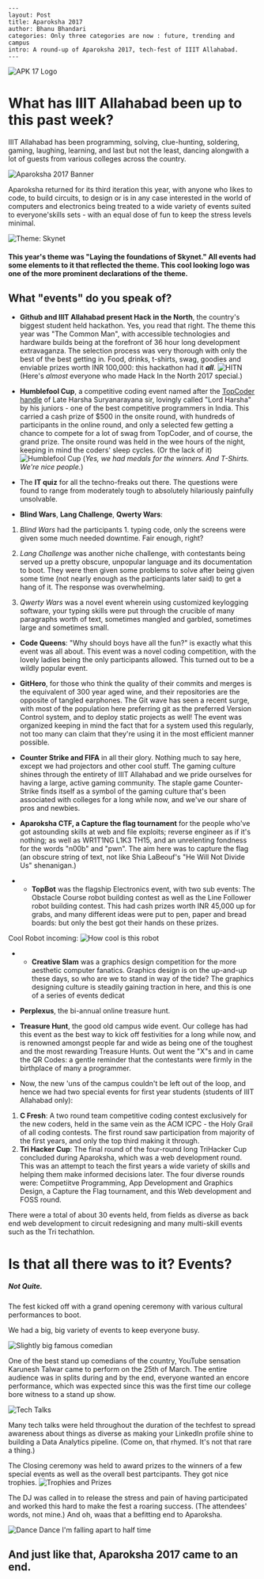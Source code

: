 	---
	layout: Post
	title: Aparoksha 2017
	author: Bhanu Bhandari
	categories: Only three categories are now : future, trending and campus
	intro: A round-up of Aparoksha 2017, tech-fest of IIIT Allahabad.
	---
    
 
 
![APK 17 Logo](https://scontent-sit4-1.xx.fbcdn.net/v/t1.0-9/17554394_399838323717359_2503658938478483130_n.jpg?oh=996768e9086c3c4231974b9b96b15971&oe=5964C521) 

# What has IIIT Allahabad been up to this past week?

IIIT Allahabad has been programming, solving, clue-hunting, soldering, gaming, laughing, learning, and last but not the least, dancing alongwith a lot of guests from various colleges across the country. 

![Aparoksha 2017 Banner](https://scontent.fdel1-2.fna.fbcdn.net/v/t1.0-9/16939137_1254363627946239_301544496404808595_n.jpg?oh=639de9686fbad0a2d568ecbeb7e7552a&oe=5959121D)

Aparoksha returned for its third iteration this year, with anyone who likes to code, to build circuits, to design  or is in any case interested in the world of computers and electronics being treated to a wide variety of events suited to everyone'skills  sets - with an equal dose of fun to keep the stress levels minimal.

![Theme: Skynet](https://scontent-sit4-1.xx.fbcdn.net/v/t1.0-9/17458246_399838953717296_1560409670839703533_n.jpg?oh=bac23cf2e52c48a4556a513507837825&oe=5956A8EC)
#### This year's theme was "Laying the foundations of Skynet." All events had some elements to it that reflected the theme. This cool looking logo was one of the more prominent declarations of the theme. 




## What "events" do you speak of?
*  **Github and IIIT Allahabad present Hack in the North**, the country's biggest student held hackathon. Yes, you read that right. The theme this year was "The Common Man", with accessible technologies and hardware builds being at the forefront of 36 hour long development extravaganza. The selection process was very thorough with only the best of the best getting in. Food, drinks, t-shirts, swag, goodies and enviable prizes worth INR 100,000: this hackathon had it ***all***. 
![HITN](https://scontent-sit4-1.xx.fbcdn.net/v/t1.0-9/17522880_399838923717299_6365669746816634182_n.jpg?oh=309de81aab37e1de420ec90f157d11b7&oe=596CB374)
(Here's *almost* everyone who made Hack In the North 2017 special.)

   
*  **Humblefool Cup**, a competitive coding event named after the [TopCoder handle](https://www.topcoder.com/members/humblefool/) of Late Harsha Suryanarayana sir, lovingly called "Lord Harsha" by his juniors - one of the best competitive programmers in India. This carried a cash prize of $500 in the onsite round, with hundreds of participants in the online round, and only a selected few getting a chance to compete for a lot of swag from TopCoder, and of course, the grand prize. The onsite round was held in the wee hours of the night, keeping in mind the coders' sleep cycles. (Or the lack of it)
![Humblefool Cup](https://scontent-sit4-1.xx.fbcdn.net/v/t1.0-9/17523367_399838833717308_6882044185022678422_n.jpg?oh=622c5799688e454e5651e0c7c666dab5&oe=594D379E)
(*Yes, we had medals for the winners. And T-Shirts. We're nice people.*)


* The **IT quiz** for all the techno-freaks out there. The questions were found to range from moderately tough to absolutely hilariously painfully unsolvable. 

* **Blind Wars**, **Lang Challenge**, **Qwerty Wars**: 
 1. *Blind Wars* had the participants 1. typing code, only the screens were given some much needed downtime. Fair enough, right? 

 2. *Lang Challenge* was another niche challenge, with contestants being served up a pretty obscure, unpopular language and its documentation to boot. They were then given some problems to solve after being given some time (not nearly enough as the participants later said) to get a hang of it. The response was overwhelming. 
 
3. *Qwerty Wars* was a novel event wherein using customized keylogging software, your typing skills were put through the crucible of many paragraphs worth of text, sometimes mangled and garbled, sometimes large and sometimes small.   
 
* **Code Queens**: "Why should boys have all the fun?" is exactly what this event was all about. This event was a novel coding competition, with the lovely ladies being the only participants allowed. This turned out to be a wildly popular event. 

* **GitHero**, for those who think the quality of their commits and merges is the equivalent of 300 year aged wine, and their repositories are the opposite of tangled earphones.
The Git wave has seen a recent surge, with most of the population here preferring git as the preferred Version Control system, and to deploy static projects as well! The event was organized keeping in mind the fact that for a system used this regularly, not too many can claim that they're using it in the most efficient manner possible. 

* **Counter Strike and FIFA** in all their glory. Nothing much to say here, except we had projectors and other cool stuff. The gaming culture shines through the entirety of IIIT Allahabad and we pride ourselves for having a large, active gaming community. The staple game Counter-Strike finds itself as a symbol of the gaming culture that's been associated with colleges for a long while now, and we've our share of pros and newbies. 


* **Aparoksha CTF, a Capture the flag tournament** for the people who've got astounding skills at web and file exploits; reverse engineer as if it's nothing; as well as WR1T1NG L1K3 TH15, and an unrelenting fondness for the words "n00b" and "pwn". The aim here was to capture the flag (an obscure string of text, not like Shia LaBeouf's "He Will Not Divide Us" shenanigan.) 


* * **TopBot** was the flagship Electronics event, with two sub events: The Obstacle Course robot building contest as well as the Line Follower robot building contest. This had cash prizes worth INR 45,000 up for grabs, and many different ideas were put to pen, paper and bread boards: but only the best got their hands on these prizes. 

Cool Robot incoming: 
![How cool is this robot](https://scontent-sit4-1.xx.fbcdn.net/v/t1.0-9/17498929_399838527050672_4426784627955326913_n.jpg?oh=a28d173bde8823a09c4f815044779377&oe=59570604)

* * **Creative Slam** was a graphics design competition for the more aesthetic computer fanatics. Graphics design is on the up-and-up these days, so who are we to stand in way of the tide? The graphics designing culture is steadily gaining traction in here, and this is one of a series of events dedicat
* **Perplexus**, the bi-annual online treasure hunt.
* **Treasure Hunt**, the good old campus wide event. Our college has had this event as the best way to kick off festivities for a long while now, and is renowned amongst people far and wide as being one of the toughest and the most rewarding Treasure Hunts. Out went the "X"s and in came the QR Codes: a gentle reminder that the contestants were firmly in the birthplace of many a programmer. 

* Now, the new 'uns of the campus couldn't be left out of the loop, and hence we had two special events for first year students (students of IIIT Allahabad only):
1. **C Fresh**: A two round team competitive coding contest exclusively for the new coders, held in the same vein as the ACM ICPC - the Holy Grail of all coding contests. The first round saw participation from majority of the first years, and only the top third making it through. 
2. **Tri Hacker Cup**: The final round of the four-round long TriHacker Cup concluded during Aparoksha, which was a web development round. This was an attempt to teach the first years a wide variety  of skills and helping them make informed decisions later. The four diverse rounds were: Competiitve Programming, App Development and Graphics Design,    a Capture the Flag tournament, and this Web development and FOSS round. 

There were a total of about 30 events held, from fields as diverse as back end web development  to circuit redesigning and many multi-skill events such as the Tri techathlon. 

# Is that all there was to it? Events?

##### Not Quite. 
The fest kicked off with a grand opening ceremony with various cultural performances to boot.  

We had a big, big variety of events to keep everyone busy.  


![Slightly big famous comedian](https://scontent-sit4-1.xx.fbcdn.net/v/t1.0-9/17522671_399838717050653_7096135555187037424_n.jpg?oh=a16316ebace0b38a0de7f3040fa8694f&oe=59607B39)

One of the best stand up comedians of the country, YouTube sensation Karunesh Talwar came to perform on the 25th of March. The entire audience was in splits during and by the end, everyone wanted an encore performance, which was expected since this was the first time our college bore witness to a stand up show. 

![Tech Talks](https://scontent-sit4-1.xx.fbcdn.net/v/t1.0-9/17523286_399838493717342_8153103870024486071_n.jpg?oh=f0a5e5b055945b13d574a305937e65d3&oe=596B9A3B)

Many tech talks were held throughout the duration of the techfest to spread awareness about things as diverse as making your LinkedIn profile shine to building a Data Analytics pipeline. (Come on, that rhymed. It's not that rare a thing.) 


The Closing ceremony was held to award prizes to the winners of a few special events as well as the overall best partcipants.
They got nice trophies. 
![Trophies and Prizes](https://scontent-sit4-1.xx.fbcdn.net/v/t1.0-9/17426039_399839440383914_966486076016355750_n.jpg?oh=b656d4e8cfb36d57cd8101aae3e9fa1e&oe=595D5474)

The DJ was called in to release the stress and pain of having participated and worked this hard to make the fest a roaring success. (The attendees' words, not mine.) And oh, waas that a befitting end to Aparoksha. 

![Dance Dance I'm falling apart to half time](https://scontent-sit4-1.xx.fbcdn.net/v/t1.0-9/17499116_399838977050627_6267884425073860755_n.jpg?oh=b7dde9908eb6d4d0327f60354b719685&oe=595B431F)


 ## And just like that, Aparoksha 2017 came to an end. 
              
